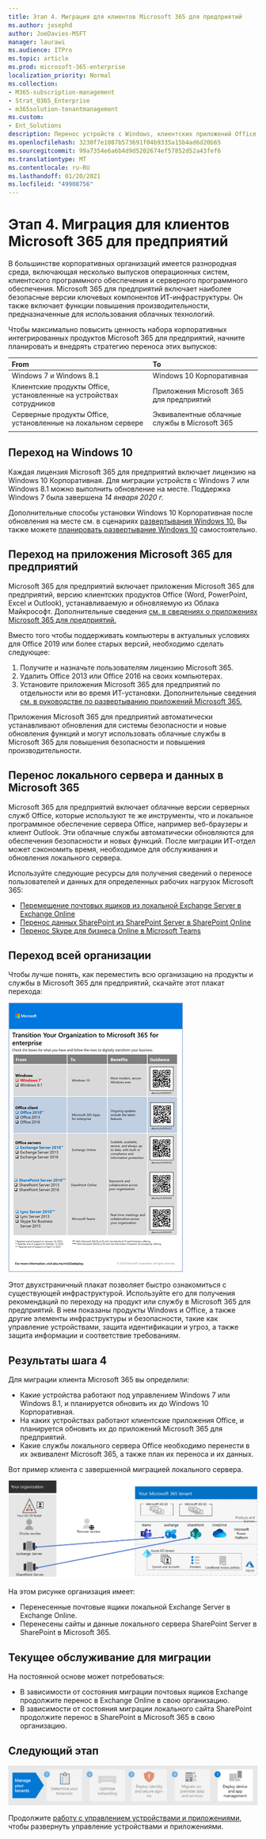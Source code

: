 ```yaml
---
title: Этап 4. Миграция для клиентов Microsoft 365 для предприятий
ms.author: josephd
author: JoeDavies-MSFT
manager: laurawi
ms.audience: ITPro
ms.topic: article
ms.prod: microsoft-365-enterprise
localization_priority: Normal
ms.collection:
- M365-subscription-management
- Strat_O365_Enterprise
- m365solution-tenantmanagement
ms.custom:
- Ent_Solutions
description: Перенос устройств с Windows, клиентских приложений Office и серверов Office для клиентов Microsoft 365.
ms.openlocfilehash: 3230f7e1087b573691f04b9335a15b4ad6d20b65
ms.sourcegitcommit: 99a7354e6a6b4d9d5202674ef57852d52a43fef6
ms.translationtype: MT
ms.contentlocale: ru-RU
ms.lasthandoff: 01/20/2021
ms.locfileid: "49908756"
---
```

# <a name="step-4-migration-for-your-microsoft-365-for-enterprise-tenants"></a>Этап 4. Миграция для клиентов Microsoft 365 для предприятий

В большинстве корпоративных организаций имеется разнородная среда, включающая несколько выпусков операционных систем, клиентского программного обеспечения и серверного программного обеспечения. Microsoft 365 для предприятий включает наиболее безопасные версии ключевых компонентов ИТ-инфраструктуры. Он также включает функции повышения производительности, предназначенные для использования облачных технологий.

Чтобы максимально повысить ценность набора корпоративных интегрированных продуктов Microsoft 365 для предприятий, начните планировать и внедрять стратегию переноса этих выпусков:

| From | To |
|:-------|:-----|
| Windows 7 и Windows 8.1 | Windows 10 Корпоративная |
| Клиентские продукты Office, установленные на устройствах сотрудников | Приложения Microsoft 365 для предприятий |
| Серверные продукты Office, установленные на локальном сервере | Эквивалентные облачные службы в Microsoft 365 |
|  |  |

## <a name="migrating-to-windows-10"></a>Переход на Windows 10

Каждая лицензия Microsoft 365 для предприятий включает лицензию на Windows 10 Корпоративная. Для миграции устройств с Windows 7 или Windows 8.1 можно выполнить обновление на месте. Поддержка Windows 7 была завершена *14 января 2020 г.* 

Дополнительные способы установки Windows 10 Корпоративная после обновления на месте см. в сценариях [развертывания Windows 10.](https://docs.microsoft.com/windows/deployment/windows-10-deployment-scenarios) Вы также можете [планировать развертывание Windows 10](https://aka.ms/planforwin10deployment) самостоятельно.

## <a name="migrating-to-microsoft-365-apps-for-enterprise"></a>Переход на приложения Microsoft 365 для предприятий

Microsoft 365 для предприятий включает приложения Microsoft 365 для предприятий, версию клиентских продуктов Office (Word, PowerPoint, Excel и Outlook), устанавливаемую и обновляемую из Облака Майкрософт. Дополнительные сведения [см. в сведениях о приложениях Microsoft 365 для предприятий.](https://docs.microsoft.com/deployoffice/about-microsoft-365-apps)

Вместо того чтобы поддерживать компьютеры в актуальных условиях для Office 2019 или более старых версий, необходимо сделать следующее:

1. Получите и назначьте пользователям лицензию Microsoft 365.
2. Удалить Office 2013 или Office 2016 на своих компьютерах.
3. Установите приложения Microsoft 365 для предприятий по отдельности или во время ИТ-установки. Дополнительные сведения [см. в руководстве по развертыванию приложений Microsoft 365.](https://docs.microsoft.com/deployoffice/deployment-guide-microsoft-365-apps)

Приложения Microsoft 365 для предприятий автоматически устанавливают обновления для системы безопасности и новые обновления функций и могут использовать облачные службы в Microsoft 365 для повышения безопасности и повышения производительности.

## <a name="migrating-on-premises-servers-and-data-to-microsoft-365"></a>Перенос локального сервера и данных в Microsoft 365

Microsoft 365 для предприятий включает облачные версии серверных служб Office, которые используют те же инструменты, что и локальное программное обеспечение сервера Office, например веб-браузеры и клиент Outlook. Эти облачные службы автоматически обновляются для обеспечения безопасности и новых функций. После миграции ИТ-отдел может сэкономить время, необходимое для обслуживания и обновления локального сервера.

Используйте следующие ресурсы для получения сведений о переносе пользователей и данных для определенных рабочих нагрузок Microsoft 365:

- [Перемещение почтовых ящиков из локальной Exchange Server в Exchange Online](https://docs.microsoft.com/exchange/hybrid-deployment/move-mailboxes)
- [Перенос данных SharePoint из SharePoint Server в SharePoint Online](https://docs.microsoft.com/sharepointmigration/migrate-to-sharepoint-online)
- [Перенос Skype для бизнеса Online в Microsoft Teams](https://docs.microsoft.com/microsoftteams/migration-interop-guidance-for-teams-with-skype)

## <a name="transition-your-entire-organization"></a>Переход всей организации

Чтобы лучше понять, как переместить всю организацию на продукты и службы в Microsoft 365 для предприятий, скачайте этот плакат перехода:

[![Изображение плаката "Переход на Microsoft 365".](../media/microsoft-365-overview/transition-org-to-m365.png)](https://download.microsoft.com/download/2/c/7/2c7bcc04-aae3-4604-9707-1ffff66b9851/transition-org-to-m365.pdf)

Этот двухстраничный плакат позволяет быстро ознакомиться с существующей инфраструктурой. Используйте его для получения рекомендаций по переходу на продукт или службу в Microsoft 365 для предприятий. В нем показаны продукты Windows и Office, а также другие элементы инфраструктуры и безопасности, такие как управление устройствами, защита идентификации и угроз, а также защита информации и соответствие требованиям.

## <a name="results-of-step-4"></a>Результаты шага 4

Для миграции клиента Microsoft 365 вы определили:

- Какие устройства работают под управлением Windows 7 или Windows 8.1, и планируется обновить их до Windows 10 Корпоративная.
- На каких устройствах работают клиентские приложения Office, и планируется обновить их до приложений Microsoft 365 для предприятий.
- Какие службы локального сервера Office необходимо перенести в их эквивалент Microsoft 365, а также план их переноса и их данных.

Вот пример клиента с завершенной миграцией локального сервера.

![Пример клиента с завершенной миграцией локального сервера](../media/tenant-management-overview/tenant-management-tenant-build-step4.png)

На этом рисунке организация имеет:

- Перенесенные почтовые ящики локальной Exchange Server в Exchange Online.
- Перенесены сайты и данные локального сервера SharePoint Server в SharePoint в Microsoft 365.

## <a name="ongoing-maintenance-for-migration"></a>Текущее обслуживание для миграции

На постоянной основе может потребоваться:

- В зависимости от состояния миграции почтовых ящиков Exchange продолжите перенос в Exchange Online в свою организацию.
- В зависимости от состояния миграции локального сайта SharePoint продолжите перенос в SharePoint в Microsoft 365 в свою организацию.

## <a name="next-step"></a>Следующий этап

[![Шаг 5. Развертывание управления устройствами и приложениями](../media/tenant-management-overview/tenant-management-step-grid-device-mgmt.png)](tenant-management-device-management.md)

Продолжите [работу с управлением устройствами и приложениями,](tenant-management-device-management.md) чтобы развернуть управление устройствами и приложениями.

